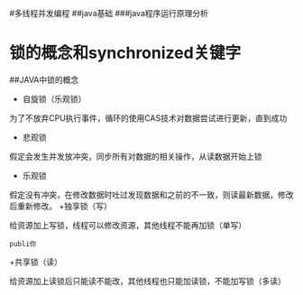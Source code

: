 #多线程并发编程
##java基础
###java程序运行原理分析





# 锁的概念和synchronized关键字

##JAVA中锁的概念
+ 自旋锁（乐观锁）

为了不放弃CPU执行事件，循环的使用CAS技术对数据尝试进行更新，直到成功
+ 悲观锁

假定会发生并发放冲突，同步所有对数据的相关操作，从读数据开始上锁
+ 乐观锁

假定没有冲突，在修改数据时吐过发现数据和之前的不一致，则读最新数据，修改后重新修改。
+独享锁（写）

给资源加上写锁，线程可以修改资源，其他线程不能再加锁（单写）

    publi你

+共享锁（读）

给资源加上读锁后只能读不能改，其他线程也只能加读锁，不能加写锁（多读）

